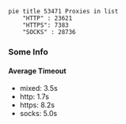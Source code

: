 
```mermaid
pie title 53471 Proxies in list
    "HTTP" : 23621
    "HTTPS": 7383
    "SOCKS" : 28736
```

### Some Info
#### Average Timeout

- mixed: 3.5s
- http: 1.7s
- https: 8.2s
- socks: 5.0s